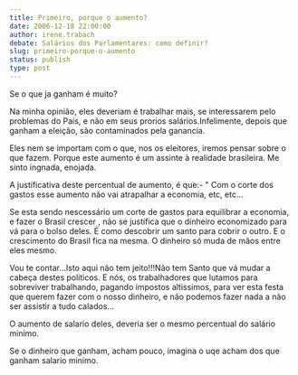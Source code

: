 ```yaml
---
title: Primeiro, porque o aumento?
date: 2006-12-18 22:00:00
author: irene.trabach
debate: Salários dos Parlamentares: como definir?
slug: primeiro-porque-o-aumento
status: publish 
type: post
---
```


Se o que ja ganham é muito?  

 Na minha opinião, eles deveriam é trabalhar mais, se interessarem pelo problemas do País, e não em seus prorios salários.Infelimente, depois que ganham a eleição, são contaminados pela ganancia.  

Eles nem se importam com o que, nos os eleitores, iremos pensar sobre o que fazem. Porque este aumento é um assinte à realidade brasileira. Me sinto ingnada, enojada.  

A justificativa deste percentual de aumento, é que:- " Com o corte dos gastos esse aumento não vai atrapalhar a economia, etc, etc...  

 Se esta sendo nescessário um corte de gastos para equilibrar a economia, e fazer o Brasil crescer , não se justifica que o dinheiro economizado para vá para o bolso deles. É como descobrir um santo para cobrir o outro. E o crescimento do Brasil fica na mesma. O dinheiro só muda de mãos entre eles mesmo.  

Vou te contar...Isto aqui não tem jeito!!!Não tem Santo que vá mudar a cabeça destes politicos. E nós, os trabalhadores que lutamos para sobreviver trabalhando, pagando impostos altissimos, para ver esta festa que querem fazer com o nosso dinheiro, e não podemos fazer nada a não ser assistir a tudo calados...  

O aumento de salario deles, deveria ser o mesmo percentual do salário minimo.  

Se o dinheiro que ganham, acham pouco, imagina o uqe acham dos que ganham salario minimo.  

